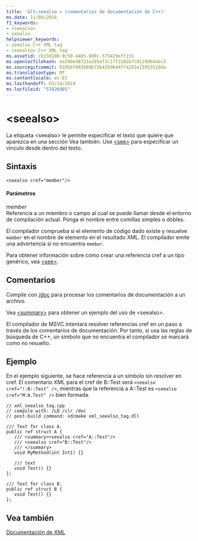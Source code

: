 ```yaml
---
title: '&lt;seealso > (comentarios de documentación de C++)'
ms.date: 11/04/2016
f1_keywords:
- <seealso>
- seealso
helpviewer_keywords:
- seealso C++ XML tag
- <seealso> C++ XML tag
ms.assetid: cb33d100-9c50-4485-8d0c-573429eff155
ms.openlocfilehash: ea399e98723a265ef3c17f2282b7c81299b4abc5
ms.sourcegitcommit: 8105b7003b89b73b4359644ff4281e1595352dda
ms.translationtype: MT
ms.contentlocale: es-ES
ms.lasthandoff: 03/14/2019
ms.locfileid: "57826985"
---
```

# <a name="ltseealsogt"></a>&lt;seealso&gt;

La etiqueta \<seealso> le permite especificar el texto que quiere que aparezca en una sección Vea también. Use [\<see>](see-visual-cpp.md) para especificar un vínculo desde dentro del texto.

## <a name="syntax"></a>Sintaxis

```
<seealso cref="member"/>
```

#### <a name="parameters"></a>Parámetros

*member*<br/>
Referencia a un miembro o campo al cual se puede llamar desde el entorno de compilación actual.  Ponga el nombre entre comillas simples o dobles.

El compilador comprueba si el elemento de código dado existe y resuelve `member` en el nombre de elemento en el resultado XML.  El compilador emite una advertencia si no encuentra `member`.

Para obtener información sobre cómo crear una referencia cref a un tipo genérico, vea [\<see>](see-visual-cpp.md).

## <a name="remarks"></a>Comentarios

Compile con [/doc](doc-process-documentation-comments-c-cpp.md) para procesar los comentarios de documentación a un archivo.

Vea [\<summary>](summary-visual-cpp.md) para obtener un ejemplo del uso de \<seealso>.

El compilador de MSVC intentará resolver referencias cref en un paso a través de los comentarios de documentación.  Por tanto, si usa las reglas de búsqueda de C++, un símbolo que no encuentra el compilador se marcará como no resuelto.

## <a name="example"></a>Ejemplo

En el ejemplo siguiente, se hace referencia a un símbolo sin resolver en cref. El comentario XML para el cref de B::Test será `<seealso cref="!:B::Test" />`, mientras que la referencia a A::Test es `<seealso cref="M:A.Test" />` bien formada.

```
// xml_seealso_tag.cpp
// compile with: /LD /clr /doc
// post-build command: xdcmake xml_seealso_tag.dll

/// Text for class A.
public ref struct A {
   /// <summary><seealso cref="A::Test"/>
   /// <seealso cref="B::Test"/>
   /// </summary>
   void MyMethod(int Int1) {}

   /// text
   void Test() {}
};

/// Text for class B.
public ref struct B {
   void Test() {}
};
```

## <a name="see-also"></a>Vea también

[Documentación de XML](xml-documentation-visual-cpp.md)
